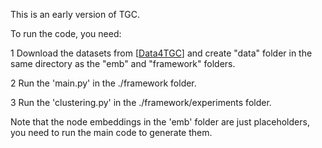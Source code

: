 This is an early version of TGC.

To run the code, you need:

1 Download the datasets from [[Data4TGC](https://github.com/MGitHubL/Data4TGC)] and create "data" folder in the same directory as the "emb" and "framework" folders.

2 Run the 'main.py' in the ./framework folder.

3 Run the 'clustering.py' in the ./framework/experiments folder.

Note that the node embeddings in the 'emb' folder are just placeholders, you need to run the main code to generate them.
